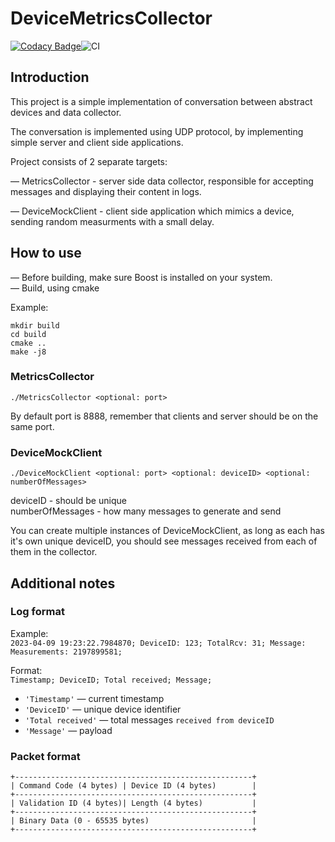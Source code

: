 # DeviceMetricsCollector

[![Codacy Badge](https://app.codacy.com/project/badge/Grade/44dede0d121f4f8a8e24c441637d6a5e)](https://app.codacy.com/gh/Zarrett/DeviceMetricsCollector/dashboard?utm_source=gh&utm_medium=referral&utm_content=&utm_campaign=Badge_grade)![CI](https://github.com/Zarrett/DeviceMetricsCollector/actions/workflows/c-cpp.yml/badge.svg)

## Introduction

This project is a simple implementation of conversation between abstract devices and data collector.

The conversation is implemented using UDP protocol, by implementing simple server and client side applications.

Project consists of 2 separate targets:<br>

— MetricsCollector - server side data collector, responsible for accepting messages and displaying their content in logs.<br>

— DeviceMockClient - client side application which mimics a device, sending random measurments with a small delay.<br>

## How to use

— Before building, make sure Boost is installed on your system.<br>
— Build, using cmake<br>

Example:<br>
```
mkdir build
cd build
cmake ..
make -j8
```

### MetricsCollector

```./MetricsCollector <optional: port>```

By default port is 8888, remember that clients and server should be on the same port.

### DeviceMockClient

```./DeviceMockClient <optional: port> <optional: deviceID> <optional: numberOfMessages>```

deviceID - should be unique<br>
numberOfMessages - how many messages to generate and send<br>

You can create multiple instances of DeviceMockClient, as long as each has it's own unique deviceID, you should see messages received from each of them in the collector.

## Additional notes

### Log format

Example:<br>
```2023-04-09 19:23:22.7984870; DeviceID: 123; TotalRcv: 31; Message: Measurements: 2197899581;```

Format:<br>
```Timestamp; DeviceID; Total received; Message;```

*   `'Timestamp'`
    — current timestamp
*   `'DeviceID'`
    — unique device identifier
*   `'Total received'`
    — total messages ```received from deviceID```
*   `'Message'`
    — payload

### Packet format
```
+-----------------------------------------------------+
| Command Code (4 bytes) | Device ID (4 bytes)        |
+-----------------------------------------------------+
| Validation ID (4 bytes)| Length (4 bytes)           |
+-----------------------------------------------------+
| Binary Data (0 - 65535 bytes)                       |
+-----------------------------------------------------+
```
